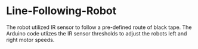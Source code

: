 # Line-Following-Robot

The robot utilized IR sensor to follow a pre-defined route of black tape. The Arduino code utlizes the IR sensor thresholds to adjust the robots left and
right motor speeds.

